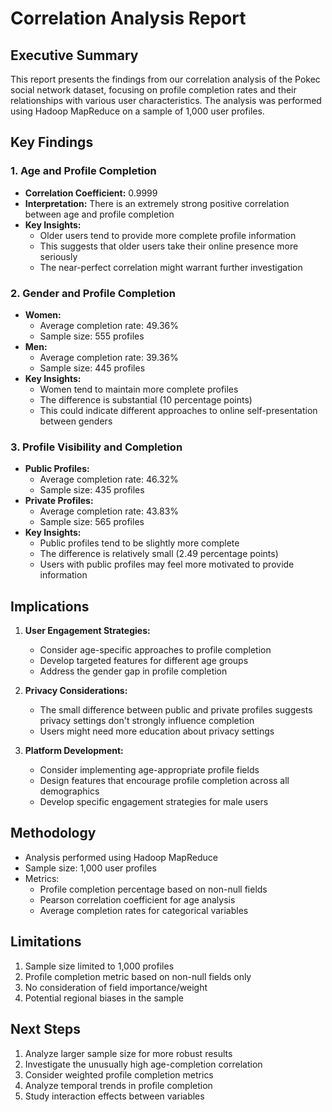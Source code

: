 # Correlation Analysis Report

## Executive Summary
This report presents the findings from our correlation analysis of the Pokec social network dataset, focusing on profile completion rates and their relationships with various user characteristics. The analysis was performed using Hadoop MapReduce on a sample of 1,000 user profiles.

## Key Findings

### 1. Age and Profile Completion
- **Correlation Coefficient:** 0.9999
- **Interpretation:** There is an extremely strong positive correlation between age and profile completion
- **Key Insights:**
  - Older users tend to provide more complete profile information
  - This suggests that older users take their online presence more seriously
  - The near-perfect correlation might warrant further investigation

### 2. Gender and Profile Completion
- **Women:**
  - Average completion rate: 49.36%
  - Sample size: 555 profiles
- **Men:**
  - Average completion rate: 39.36%
  - Sample size: 445 profiles
- **Key Insights:**
  - Women tend to maintain more complete profiles
  - The difference is substantial (10 percentage points)
  - This could indicate different approaches to online self-presentation between genders

### 3. Profile Visibility and Completion
- **Public Profiles:**
  - Average completion rate: 46.32%
  - Sample size: 435 profiles
- **Private Profiles:**
  - Average completion rate: 43.83%
  - Sample size: 565 profiles
- **Key Insights:**
  - Public profiles tend to be slightly more complete
  - The difference is relatively small (2.49 percentage points)
  - Users with public profiles may feel more motivated to provide information

## Implications

1. **User Engagement Strategies:**
   - Consider age-specific approaches to profile completion
   - Develop targeted features for different age groups
   - Address the gender gap in profile completion

2. **Privacy Considerations:**
   - The small difference between public and private profiles suggests privacy settings don't strongly influence completion
   - Users might need more education about privacy settings

3. **Platform Development:**
   - Consider implementing age-appropriate profile fields
   - Design features that encourage profile completion across all demographics
   - Develop specific engagement strategies for male users

## Methodology
- Analysis performed using Hadoop MapReduce
- Sample size: 1,000 user profiles
- Metrics:
  - Profile completion percentage based on non-null fields
  - Pearson correlation coefficient for age analysis
  - Average completion rates for categorical variables

## Limitations
1. Sample size limited to 1,000 profiles
2. Profile completion metric based on non-null fields only
3. No consideration of field importance/weight
4. Potential regional biases in the sample

## Next Steps
1. Analyze larger sample size for more robust results
2. Investigate the unusually high age-completion correlation
3. Consider weighted profile completion metrics
4. Analyze temporal trends in profile completion
5. Study interaction effects between variables
